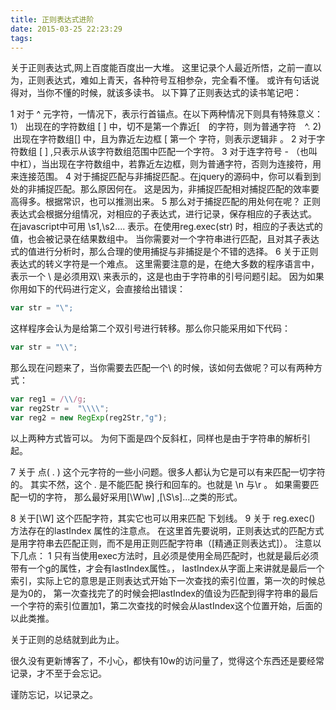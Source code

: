 ```yaml
---
title: 正则表达式进阶
date: 2015-03-25 22:23:29
tags:
---
```

关于正则表达式,网上百度能百度出一大堆。
这里记录个人最近所悟，之前一直以为，正则表达式，难如上青天，各种符号互相参杂，完全看不懂。
或许有句话说得对，当你不懂的时候，就该多读书。
以下算了正则表达式的读书笔记吧：

1 对于 ^ 元字符，一情况下，表示行首锚点。在以下两种情况下则具有特殊意义：
1） 出现在的字符数组 [ ] 中，切不是第一个靠近[　的字符，则为普通字符　^.
2)  出现在字符数组[] 中，且为靠近左边框 [ 第一个 字符，则表示逻辑非 。
2 对于字符数组 [ ] ,只表示从该字符数组范围中匹配一个字符。
3 对于连字符号 - （也叫中杠），当出现在字符数组中，若靠近左边框，则为普通字符，否则为连接符，用来连接范围。
4 对于捕捉匹配与非捕捉匹配.。在jquery的源码中，你可以看到到处的非捕捉匹配。那么原因何在。
这是因为，非捕捉匹配相对捕捉匹配的效率要高得多。根据常识，也可以推测出来。
5 那么对于捕捉匹配的用处何在呢？ 正则表达式会根据分组情况，对相应的子表达式，进行记录，保存相应的子表达式。
在javascript中可用 \s1,\s2.... 表示。在使用reg.exec(str) 时，相应的子表达式的值，也会被记录在结果数组中。
当你需要对一个字符串进行匹配，且对其子表达式的值进行分析时，那么合理的使用捕捉与非捕捉是个不错的选择。
6 关于正则表达式的转义字符是一个难点。
这里需要注意的是，在绝大多数的程序语言中，表示一个 \ 是必须用双\\ 来表示的，这是也由于字符串的引号问题引起。
因为如果你用如下的代码进行定义，会直接给出错误：
``` javascript
var str = "\";
```
这样程序会认为是给第二个双引号进行转移。那么你只能采用如下代码：
``` javascript
var str = "\\";
```

那么现在问题来了，当你需要去匹配一个\ 的时候，该如何去做呢？可以有两种方式：
``` javascript
var reg1 = /\\/g;
var reg2Str =  "\\\\";
var reg2 = new RegExp(reg2Str,"g");
```
以上两种方式皆可以。 为何下面是四个反斜杠，同样也是由于字符串的解析引起。

7 关于 点( . ) 这个元字符的一些小问题。很多人都认为它是可以有来匹配一切字符的。
其实不然，这个 . 是不能匹配 换行和回车的。也就是 \n 与\r 。 如果需要匹配一切的字符，
那么最好采用[\W\w] ,[\S\s]...之类的形式。

8 关于[\W] 这个匹配字符，其实它也可以用来匹配 下划线。
9 关于 reg.exec() 方法存在的lastIndex 属性的注意点。
在这里首先要说明，正则表达式的匹配方式是用字符串去匹配正则，而不是用正则匹配字符串（[精通正则表达式]）。
注意以下几点：
1 只有当使用exec方法时，且必须是使用全局匹配时，也就是最后必须带有一个g的属性，才会有lastIndex属性。，
lastIndex从字面上来讲就是最后一个索引，实际上它的意思是正则表达式开始下一次查找的索引位置，第一次的时候总是为0的，
第一次查找完了的时候会把lastIndex的值设为匹配到得字符串的最后一个字符的索引位置加1，第二次查找的时候会从lastIndex这个位置开始，后面的以此类推。

关于正则的总结就到此为止。

很久没有更新博客了，不小心，都快有10w的访问量了，觉得这个东西还是要经常记录，才不至于会忘记。

谨防忘记，以记录之。